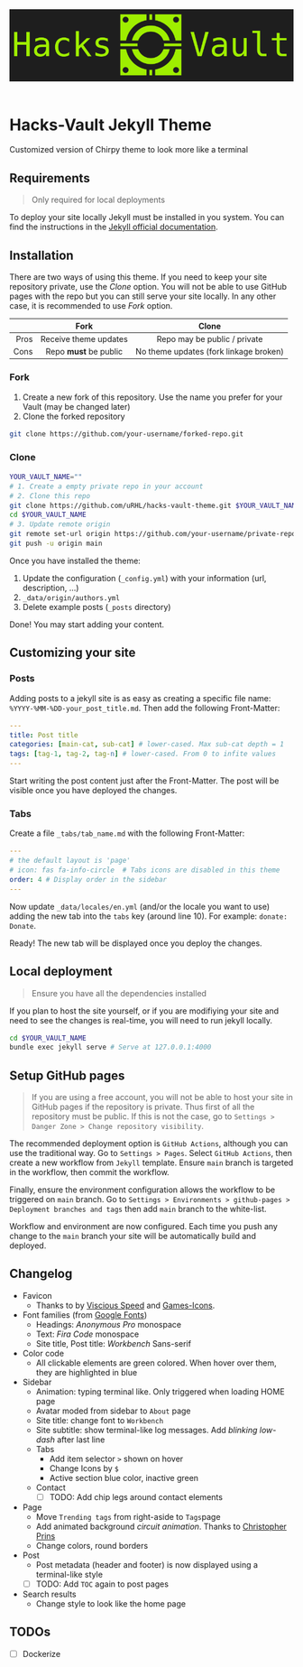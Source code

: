 <!-- markdownlint-disable-next-line -->
<img src="assets/img/banner.png">
<br><br>

# Hacks-Vault Jekyll Theme

Customized version of Chirpy theme to look more like a terminal

## Requirements

> Only required for local deployments

To deploy your site locally Jekyll must be installed in you system. You can find the instructions in the [Jekyll official documentation]((https://jekyllrb.com/docs/installation/)).

## Installation

There are two ways of using this theme. If you need to keep your site repository private, use the *Clone* option. You will not be able to use GitHub pages with the repo but you can still serve your site locally. In any other case, it is recommended to use *Fork* option.


|    |         Fork            |                 Clone                  |
|---:|:-----------------------:|:--------------------------------------:|
|Pros| Receive theme updates   | Repo may be public / private           |
|Cons| Repo **must** be public | No theme updates (fork linkage broken) |


### Fork

1. Create a new fork of this repository. Use the name you prefer for your Vault (may be changed later)
2. Clone the forked repository

```bash
git clone https://github.com/your-username/forked-repo.git
```

### Clone

```bash
YOUR_VAULT_NAME=""
# 1. Create a empty private repo in your account
# 2. Clone this repo
git clone https://github.com/uRHL/hacks-vault-theme.git $YOUR_VAULT_NAME$
cd $YOUR_VAULT_NAME
# 3. Update remote origin
git remote set-url origin https://github.com/your-username/private-repo.git
git push -u origin main
```

Once you have installed the theme:
1. Update the configuration (`_config.yml`) with your information (url, description, ...)
2. `_data/origin/authors.yml`
2. Delete example posts (`_posts` directory)

Done! You may start adding your content.

## Customizing your site

### Posts

Adding posts to a jekyll site is as easy as creating a specific file name: `%YYYY-%MM-%DD-your_post_title.md`. Then add the following Front-Matter:

```yml
---
title: Post title
categories: [main-cat, sub-cat] # lower-cased. Max sub-cat depth = 1
tags: [tag-1, tag-2, tag-n] # lower-cased. From 0 to infite values
---
```

Start writing the post content just after the Front-Matter. The post will be visible once you have deployed the changes.


### Tabs

Create a file `_tabs/tab_name.md` with the following Front-Matter:

```yml
---
# the default layout is 'page'
# icon: fas fa-info-circle  # Tabs icons are disabled in this theme
order: 4 # Display order in the sidebar
---
```

Now update `_data/locales/en.yml` (and/or the locale you want to use) adding the new tab into the `tabs` key (around line 10). For example: `donate: Donate`. 

Ready! The new tab will be displayed once you deploy the changes.

## Local deployment

> Ensure you have all the dependencies installed

If you plan to host the site yourself, or if you are modifiying your site and need to see the changes is real-time, you will need to run jekyll locally.

```bash
cd $YOUR_VAULT_NAME
bundle exec jekyll serve # Serve at 127.0.0.1:4000
```

## Setup GitHub pages

> If you are using a free account, you will not be able to host your site in GitHub pages if the repository is private. Thus first of all the repository must be public. If this is not the case, go to `Settings > Danger Zone > Change repository visibility`.

The recommended deployment option is `GitHub Actions`, although you can use the traditional way.
Go to `Settings > Pages`. Select `GitHub Actions`, then create a new workflow from `Jekyll` template. Ensure `main` branch is targeted in the workflow, then commit the workflow. 

Finally, ensure the environment configuration allows the workflow to be triggered on `main` branch. Go to `Settings > Environments > github-pages > Deployment branches and tags` then add `main` branch to the white-list.


Workflow and environment are now configured. Each time you push any change to the `main` branch your site will be automatically build and deployed.

## Changelog
- Favicon
  - Thanks to by [Viscious Speed](https://viscious-speed.deviantart.com/) and [Games-Icons](https://game-icons.net/).
- Font families (from [Google Fonts](https://fonts.google.com/))
  - Headings: _Anonymous Pro_ monospace
  - Text: _Fira Code_ monospace
  - Site title, Post title: _Workbench_ Sans-serif
- Color code
  - All clickable elements are green colored. When hover over them, they are highlighted in blue
- Sidebar
  - Animation: typing terminal like. Only triggered when loading HOME page
  - Avatar moded from sidebar to `About` page
  - Site title: change font to `Workbench`
  - Site subtitle: show terminal-like log messages. Add _blinking low-dash_ after last line 
  - Tabs
    - Add item selector `>` shown on hover
    - Change Icons by `$`
    - Active section blue color, inactive green
  - Contact
    - [ ] TODO: Add chip legs around contact elements
- Page
  - Move `Trending tags` from right-aside to `Tags`page
  - Add animated background _circuit animation_. Thanks to [Christopher Prins](https://codepen.io/christopherprins/pen/rZZWoj)
  - Change colors, round borders
- Post
  - Post metadata (header and footer) is now displayed using a terminal-like style
  - [ ] TODO: Add `TOC` again to post pages
- Search results
  - Change style to look like the home page

## TODOs

- [ ] Dockerize
